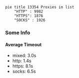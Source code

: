 
```mermaid
pie title 13354 Proxies in list
    "HTTP" : 9982
    "HTTPS": 1876
    "SOCKS" : 1926
```

### Some Info
#### Average Timeout

- mixed: 3.0s
- http: 1.4s
- https: 8.1s
- socks: 6.5s